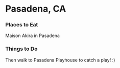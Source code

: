 # Pasadena, CA

### Places to Eat

Maison Akira in Pasadena

### Things to Do

Then walk to Pasadena Playhouse to catch a play! :)

